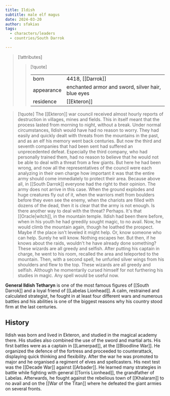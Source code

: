 ```yaml
---
title: Ildish
subtitle: male elf magus
date: 2024-03-20
author: sfakias
tags:
  - characters/leaders
  - countries/South Darrok

---
```

> [!attributes]
> 
> > [!quote]
> >
> > | | |
> > | --- | --- |
> > | born | 4418, [[Darrok]] |
> > | appearance | enchanted armor and sword, silver hair, blue eyes |
> > | residence | [[Ekteron]] |

> [!quote] 
>The [[Ekteron]] war council received almost hourly reports of destruction in villages, mines and fields. This in itself meant that the process lasted from morning to night, without a break.
>Under normal circumstances, Ildish would have had no reason to worry. They had easily and quickly dealt with threats from the mountains in the past, and as an elf his memory went back centuries. But now the third and seventh companies that had been sent had suffered an unprecedented defeat.
>Especially the third company, who had personally trained them, had no reason to believe that he would not be able to deal with a threat from a few giants. But here he had been wrong, and now all the representatives of the council were each analyzing in their own charge how important it was that the entire army should come immediately to protect their area. Because above all, in [[South Darrok]] everyone had the right to their opinion.
>The army does not arrive in this case. When the ground explodes and huge creatures fly out of it, when the warriors melt from boulders before they even see the enemy, when the chariots are filled with dozens of the dead, then it is clear that the army is not enough.
>Is there another way to deal with the threat? Perhaps. It's that [[Oracle|witch]], in the mountain temple. Ildish had been there before, when in his youth he had greedily sought magic, to no avail. Now, he would climb the mountain again, though he loathed the prospect. Maybe if the place isn't leveled it might help.
>Or, know someone who can help. Surely he will know. Nothing escapes her. But then, if he knows about the raids, wouldn't he have already done something?
>These wizards are all greedy and selfish. After putting his captain in charge, he went to his room, recalled the area and teleported to the mountain. Then, with a second spell, he unfurled silver wings from his shoulders and flew to the top. These wizards are all greedy and selfish. Although he momentarily cursed himself for not furthering his studies in magic. Any spell would be useful now.

**General Ildish Tetharyn** is one of the most famous figures of [[South Darrok]] and a loyal friend of [[Labelas Lionhead]]. A calm, restrained and calculated strategist, he fought in at least four different wars and numerous battles and his abilities is one of the biggest reasons why his country stood firm at the last centuries.

## History

Ildish was born and lived in Ekteron, and studied in the magical academy there. His studies also combined the use of the sword and martial arts. His first battles were as a captain in [[Lamerpad]], at the [[Bloodline War]]. He organized the defence of the fortress and proceeded to counterattack, displaying quick thinking and flexibility. After the war he was promoted to major and he organised a regiment of elves and spellcasters. His next test was the [[Decade War]] against [[Arbader]]. He learned many strategies in battle while fighting with general [[Torris Lionhead]], the grandfather of Labelas. Afterwards, he fought against the rebelious town of [[Khalaram]] to no avail and on the [[War of the Titan]] where he defeated the giant armies on several fronts.